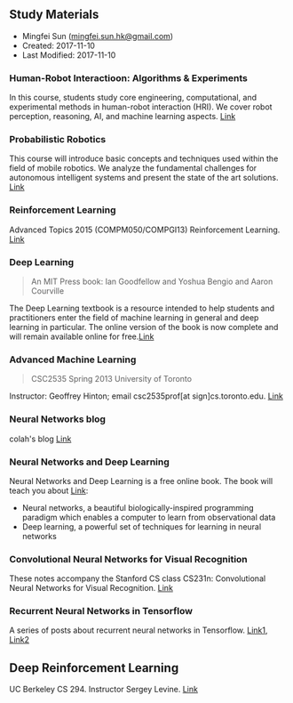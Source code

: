 ## Study Materials

* Mingfei Sun (mingfei.sun.hk@gmail.com)
* Created: 2017-11-10
* Last Modified: 2017-11-10

### Human-Robot Interactioon: Algorithms & Experiments
In this course, students study core engineering, computational, and experimental methods in human-robot interaction (HRI). We cover robot perception, reasoning, AI, and machine learning aspects. [Link](http://hriclass.com/)

### Probabilistic Robotics
This course will introduce basic concepts and techniques used within the field of mobile robotics. We analyze the fundamental challenges for autonomous intelligent systems and present the state of the art solutions. [Link](http://ais.informatik.uni-freiburg.de/teaching/ss17/robotics/)

### Reinforcement Learning
Advanced Topics  2015 (COMPM050/COMPGI13) Reinforcement Learning. [Link](http://www0.cs.ucl.ac.uk/staff/d.silver/web/Teaching.html)

### Deep Learning
> An MIT Press book: Ian Goodfellow and Yoshua Bengio and Aaron Courville

The Deep Learning textbook is a resource intended to help students and practitioners enter the field of machine learning in general and deep learning in particular. The online version of the book is now complete and will remain available online for free.[Link](http://www.deeplearningbook.org/)

### Advanced Machine Learning
> CSC2535 Spring 2013 University of Toronto

Instructor: Geoffrey Hinton; email csc2535prof[at sign]cs.toronto.edu. [Link](http://www.cs.toronto.edu/~hinton/csc2535/)

### Neural Networks blog
colah's blog [Link](http://colah.github.io/)

### Neural Networks and Deep Learning
Neural Networks and Deep Learning is a free online book. The book will teach you about [Link](http://neuralnetworksanddeeplearning.com/index.html):
* Neural networks, a beautiful biologically-inspired programming paradigm which enables a computer to learn from observational data
* Deep learning, a powerful set of techniques for learning in neural networks

### Convolutional Neural Networks for Visual Recognition
These notes accompany the Stanford CS class CS231n: Convolutional Neural Networks for Visual Recognition. [Link](http://cs231n.github.io/)

### Recurrent Neural Networks in Tensorflow
A series of posts about recurrent neural networks in Tensorflow. [Link1](https://r2rt.com/recurrent-neural-networks-in-tensorflow-i.html), [Link2](https://r2rt.com/recurrent-neural-networks-in-tensorflow-ii.html)

## Deep Reinforcement Learning
UC Berkeley CS 294. Instructor Sergey Levine. [Link](http://rll.berkeley.edu/deeprlcourse/)

